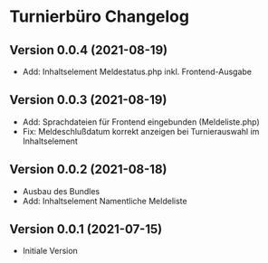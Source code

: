 # Turnierbüro Changelog

## Version 0.0.4 (2021-08-19)

* Add: Inhaltselement Meldestatus.php inkl. Frontend-Ausgabe

## Version 0.0.3 (2021-08-19)

* Add: Sprachdateien für Frontend eingebunden (Meldeliste.php)
* Fix: Meldeschlußdatum korrekt anzeigen bei Turnierauswahl im Inhaltselement

## Version 0.0.2 (2021-08-18)

* Ausbau des Bundles
* Add: Inhaltselement Namentliche Meldeliste

## Version 0.0.1 (2021-07-15)

* Initiale Version
